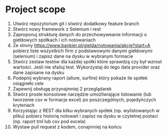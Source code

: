 # Project scope

1.	Utwórz repozytorium git i stwórz dodatkowy feature branch
2.	Stwórz nowy framework z Selenium i rest
3.	Zaproponuj strukturę danych do przechowyweanie informacji o giełdowych spółkach i ich notowaniach
4.	Ze strony https://www.bankier.pl/gielda/notowania/akcje?start=A pobierz liste wszystkich firm z podstawowymi danymi giełdowymi (selenium) i zapisz dane na dysku w wybranym formacie
5.	Stwórz zestaw testów dla każdej spółki które sprawdzą czy był wzrost wartości. Jeśli nie sfailuj test. Wykorzystaj do tego data provider oraz dane zapisane na dysku
6.	Podepnij wybrany raport (allure, surfire) który pokaże ile spółek osiągneło cele
7.	Zapewnij obsługę przynajmniej 2 przeglądarek
8.	Stwórz proste konsolowe narzędzie umożliwiające listowanie (lub tworzenie csv w formacje excel) po poszczególnych, pojedyńczych kryteriach
9.	Korzystając z REST dla kilku wybranych spółek (np. wylistowanych w pliku) pobierz historię notowań i zapisz na dysku w czytelnej postaci (np. raport tml lub csv pod excela)
10.	Wystaw pull request z kodem, conajmniej na końcu
